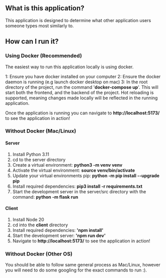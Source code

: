 ## What is this application?

This application is designed to determine what other application users someone types most similarly to.

## How can I run it?

### Using Docker (Recommended)

The easiest way to run this application locally is using docker.

1: Ensure you have docker installed on your computer
2: Ensure the docker daemon is running (e.g launch docker desktop on mac)
3: In the root directory of the project, run the command '**docker-compose up**'. This will start both the frontend, and the backend of the project. Hot reloading is supported, meaning changes made locally will be reflected in the running application.

Once the application is running you can navigate to **http://localhost:5173/** to see the application in action!

### Without Docker (Mac/Linux)

#### Server

1. Install Python 3.11
2. cd to the server directory
3. Create a virtual environment: **python3 -m venv venv**
4. Activate the virtual environment: **source venv/bin/activate**
5. Update your virtual environments pip: **python -m pip install --upgrade pip**
6. Install required dependencies: **pip3 install -r requirements.txt**
7. Start the development server in the server/src directory with the command: **python -m flask run**

#### Client

1. Install Node 20
2. cd into the **client** directory
3. Install required dependencies: **'npm install'**
4. Start the development server: **'npm run dev'**
5. Navigate to **http://localhost:5173/** to see the application in action!

### Without Docker (Other OS)

You should be able to follow same general process as Mac/Linux, however you will need to do some googling for the exact commands to run :).

